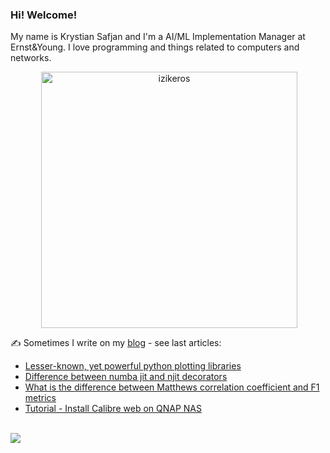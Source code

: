 ### Hi! Welcome!

<!-- INTRO -->
<p>My name is Krystian Safjan and I'm a AI/ML Implementation Manager at Ernst&Young. I love programming and things related to computers and networks.</p>

<!-- TECHNOLOGIES AND STATS -->
<center>
<!-- <p><img align="left" src="https://github-readme-stats.vercel.app/api/top-langs?username=izikeros&show_icons=true&locale=en&layout=compact" alt="izikeros" /></p> -->

<p>&nbsp;<img align="center" src="https://github-readme-stats.vercel.app/api?username=izikeros&count_private=true&show_icons=true" alt="izikeros" width="410" /></p>
</center>

<!-- MY WRITINGS -->
✍️ Sometimes I write on my [blog](http://safjan.com) - see last articles:
<!-- BLOG-POST-LIST:START -->
- [Lesser-known, yet powerful python plotting libraries](https://www.safjan.com/lesser-known-yet-powerful-python-plotting-libraries/)
- [Difference between numba jit and njit decorators](https://www.safjan.com/difference-between-numba-jit-and-njit-decorators/)
- [What is the difference between Matthews correlation coefficient and F1 metrics](https://www.safjan.com/what-is-the-difference-between-matthews-correlation-coefficient-and-f1-metrics/)
- [Tutorial - Install Calibre web on QNAP NAS](https://www.safjan.com/install-calibre-web-qnap-nas-tutorial/)
<!-- BLOG-POST-LIST:END -->

<!-- TROPHY -->
<br />
<img src="https://github-profile-trophy.vercel.app/?username=izikeros&theme=nord&no-frame=true&margin-w=10&column=7" />

